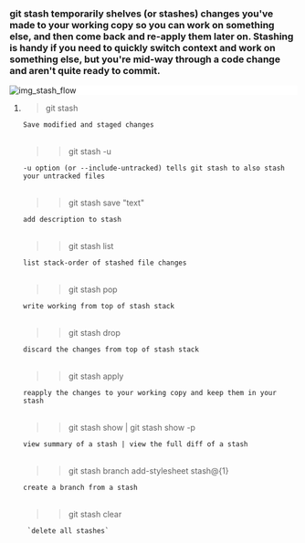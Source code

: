 ### git stash temporarily shelves (or stashes) changes you've made to your working copy so you can work on something else, and then come back and re-apply them later on. Stashing is handy if you need to quickly switch context and work on something else, but you're mid-way through a code change and aren't quite ready to commit.

<div style="background-color:white">

![img_stash_flow](https://w3cschoool.com/public/file/GitHub/git-stash.png)
</div>

1. >git stash

    `Save modified and staged changes`
    <br><br>
    
    >>git stash -u

    `-u option (or --include-untracked) tells git stash to also stash your untracked files`
    <br><br>
    
    >>git stash save "text"

    `add description to stash`
    <br><br>
    
    >>git stash list

    `list stack-order of stashed file changes`
    <br><br>
    
    >>git stash pop

    `write working from top of stash stack`
    <br><br>
    
    >>git stash drop

    `discard the changes from top of stash stack`
    <br><br>
    
    >>git stash apply

    `reapply the changes to your working copy and keep them in your stash`
    <br><br>

    >>git stash show | git stash show -p

    `view summary of a stash | view the full diff of a stash`
    <br><br>

    >>git stash branch add-stylesheet stash@{1}

    `create a branch from a stash`
    <br><br>

    >>git stash clear

        `delete all stashes`